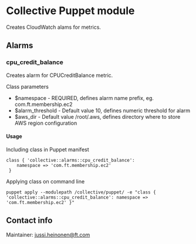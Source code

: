 # Collective Puppet module

Creates CloudWatch alams for metrics.  

## Alarms

### cpu_credit_balance

Creates alarm for CPUCreditBalance metric.

Class parameters
 * $namespace - REQUIRED, defines alarm name prefix, eg. com.ft.membership.ec2
 * $alarm_threshold - Default value 10, defines numeric threshold for alarm
 * $aws_dir - Default value /root/.aws, defines directory where to store AWS region configuration

#### Usage

Including class in Puppet manifest
```
class { 'collective::alarms::cpu_credit_balance':
	namespace => 'com.ft.membership.ec2'
 }
```
Applying class on command line

`puppet apply --modulepath /collective/puppet/ -e "class { 'collective::alarms::cpu_credit_balance': namespace => 'com.ft.membership.ec2' }"`

## Contact info

Maintainer: jussi.heinonen@ft.com
